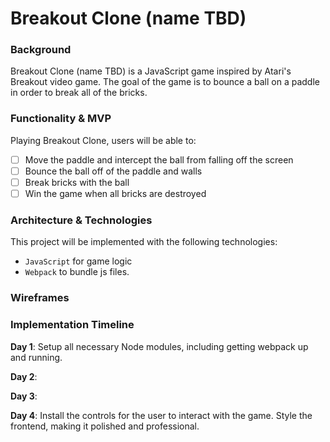 # Breakout Clone (name TBD)

### Background

Breakout Clone (name TBD) is a JavaScript game inspired by Atari's Breakout video game. The goal of the game is to  bounce a ball on a paddle in order to break all of the bricks.

### Functionality & MVP

Playing Breakout Clone, users will be able to:

- [ ] Move the paddle and intercept the ball from falling off the screen
- [ ] Bounce the ball off of the paddle and walls
- [ ] Break bricks with the ball
- [ ] Win the game when all bricks are destroyed

### Architecture & Technologies

This project will be implemented with the following technologies:

- `JavaScript` for game logic
- `Webpack` to bundle js files.

### Wireframes


### Implementation Timeline

**Day 1**: Setup all necessary Node modules, including getting webpack up and running.

**Day 2**:

**Day 3**:

**Day 4**: Install the controls for the user to interact with the game.  Style the frontend, making it polished and professional.
